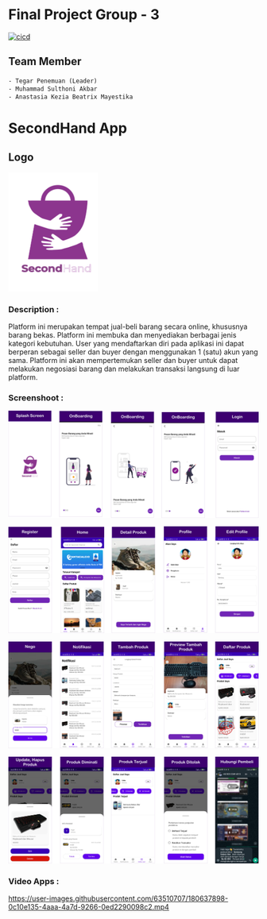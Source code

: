 # Final Project Group - 3

[![cicd](https://github.com/rrfadilah/FinalProject-G3/actions/workflows/ci.yml/badge.svg?branch=master)](https://github.com/rrfadilah/FinalProject-G3/actions/workflows/ci.yml)

## Team Member
```
- Tegar Penemuan (Leader)
- Muhammad Sulthoni Akbar 
- Anastasia Kezia Beatrix Mayestika 
```

# SecondHand App
## Logo
<img alt='Logo - Second Hand' width="180" height="240" src='demo/logo.png'/>

### Description :
Platform ini merupakan tempat jual-beli barang secara online, khususnya barang bekas. Platform ini membuka dan menyediakan berbagai jenis kategori kebutuhan. User yang mendaftarkan diri pada aplikasi ini dapat berperan sebagai seller dan buyer dengan menggunakan 1 (satu) akun yang sama. Platform ini akan mempertemukan seller dan buyer untuk dapat melakukan negosiasi barang dan melakukan transaksi langsung di luar platform.

### Screenshoot :
![IMAGE ALT TEXT HERE](demo/1.png)

![IMAGE ALT TEXT HERE](demo/2.png)

![IMAGE ALT TEXT HERE](demo/3.png)

![IMAGE ALT TEXT HERE](demo/4.png)

### Video Apps :


https://user-images.githubusercontent.com/63510707/180637898-0c10e135-4aaa-4a7d-9266-0ed2290098c2.mp4

